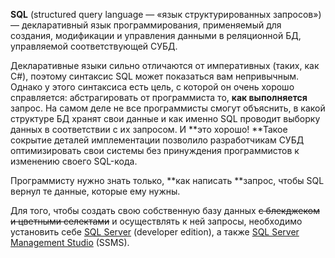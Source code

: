 **SQL** \(structured query language — «язык структурированных запросов»\) — декларативный язык программирования, применяемый для создания, модификации и управления данными в реляционной БД, управляемой соответствующей СУБД.

Декларативные языки сильно отличаются от императивных \(таких, как C\#\), поэтому синтаксис SQL может показаться вам непривычным. Однако у этого синтаксиса есть цель, с которой он очень хорошо справляется: абстрагировать от программиста то, **как выполняется** запрос. На самом деле не все программисты смогут объяснить, в какой структуре БД хранят свои данные и как именно SQL проводит выборку данных в соответствии с их запросом. И **это хорошо! **Такое сокрытие деталей имплементации позволило разработчикам СУБД оптимизировать свои системы без принуждения программистов к изменению своего SQL-кода.

Программисту нужно знать только, **как написать **запрос, чтобы SQL вернул те данные, которые ему нужны.

Для того, чтобы создать свою собственную базу данных ~~с блекджеком и цветными селектами~~ и осуществлять к ней запросы, необходимо установить себе [SQL Server](https://www.microsoft.com/en-us/sql-server/sql-server-downloads) \(developer edition\), а также [SQL Server Management Studio](https://docs.microsoft.com/en-us/sql/ssms/download-sql-server-management-studio-ssms) \(SSMS\).

